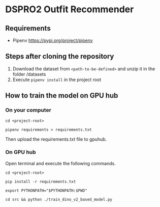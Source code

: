 # DSPRO2 Outfit Recommender

## Requirements

- Pipenv https://pypi.org/project/pipenv

## Steps after cloning the repository

1. Download the dataset from ```<path-to-be-defined>``` and unzip it in the folder <project-root>/datasets
2. Execute ```pipenv install``` in the project root

## How to train the model on GPU hub

### On your computer

```
cd <project-root> 
```

```
pipenv requirements > requirements.txt
```

Then upload the requirements.txt file to gpuhub.

### On GPU hub

Open terminal and execute the following commands.

```
cd <project-root> 
```

```
pip install -r requirements.txt 
```

```
export PYTHONPATH="$PYTHONPATH:$PWD"
```

```
cd src && python ./train_dino_v2_based_model.py
```


